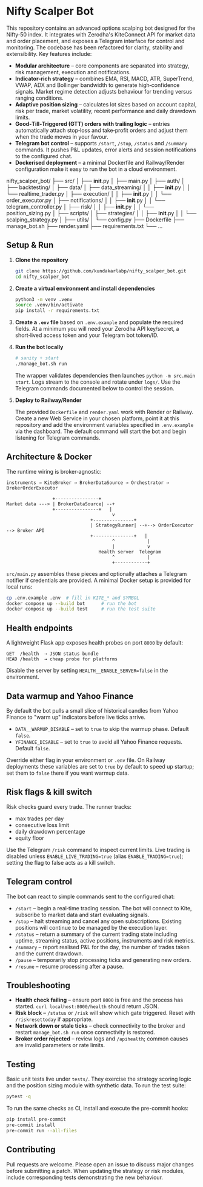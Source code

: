 # Nifty Scalper Bot

This repository contains an advanced options scalping bot designed for the Nifty‑50 index.  It integrates with Zerodha's KiteConnect API for market data and order placement, and exposes a Telegram interface for control and monitoring.  The codebase has been refactored for clarity, stability and extensibility.  Key features include:

* **Modular architecture** – core components are separated into strategy, risk management, execution and notifications.
* **Indicator‑rich strategy** – combines EMA, RSI, MACD, ATR, SuperTrend, VWAP, ADX and Bollinger bandwidth to generate high‑confidence signals.  Market regime detection adjusts behaviour for trending versus ranging conditions.
* **Adaptive position sizing** – calculates lot sizes based on account capital, risk per trade, market volatility, recent performance and daily drawdown limits.
* **Good‑Till‑Triggered (GTT) orders with trailing logic** – entries automatically attach stop‑loss and take‑profit orders and adjust them when the trade moves in your favour.
* **Telegram bot control** – supports `/start`, `/stop`, `/status` and `/summary` commands.  It pushes P&L updates, error alerts and session notifications to the configured chat.
* **Dockerised deployment** – a minimal Dockerfile and Railway/Render configuration make it easy to run the bot in a cloud environment.

nifty_scalper_bot/
├── src/
│   ├── __init__.py
│   ├── main.py
│   ├── auth/
│   ├── backtesting/
│   ├── data/
│   ├── data_streaming/
│   │   ├── __init__.py
│   │   └── realtime_trader.py
│   ├── execution/
│   │   ├── __init__.py
│   │   └── order_executor.py
│   ├── notifications/
│   │   ├── __init__.py
│   │   └── telegram_controller.py
│   ├── risk/
│   │   ├── __init__.py
│   │   └── position_sizing.py
│   ├── scripts/
│   ├── strategies/
│   │   ├── __init__.py
│   │   └── scalping_strategy.py
│   ├── utils/
│   └── config.py
├── Dockerfile
├── manage_bot.sh
├── render.yaml
├── requirements.txt
└── ...
## Setup & Run

1. **Clone the repository**

   ```bash
   git clone https://github.com/kundakarlabp/nifty_scalper_bot.git
   cd nifty_scalper_bot
   ```

2. **Create a virtual environment and install dependencies**

   ```bash
   python3 -m venv .venv
   source .venv/bin/activate
   pip install -r requirements.txt
   ```

3. **Create a `.env` file** based on `.env.example` and populate the required fields.  At a minimum you will need your Zerodha API key/secret, a short‑lived access token and your Telegram bot token/ID.

4. **Run the bot locally**

   ```bash
   # sanity + start
   ./manage_bot.sh run
   ```

   The wrapper validates dependencies then launches `python -m src.main start`.  Logs stream to the console and rotate under `logs/`.  Use the Telegram commands documented below to control the session.

5. **Deploy to Railway/Render**

   The provided `Dockerfile` and `render.yaml` work with Render or Railway.  Create a new Web Service in your chosen platform, point it at this repository and add the environment variables specified in `.env.example` via the dashboard.  The default command will start the bot and begin listening for Telegram commands.

## Architecture & Docker

The runtime wiring is broker‑agnostic:

```
instruments → KiteBroker → BrokerDataSource → Orchestrator → BrokerOrderExecutor
```

```
                 +----------------+
Market data ---> | BrokerDataSource| --+
                 +----------------+   |
                                       v
                               +---------------+
                               | StrategyRunner| --+--> OrderExecutor --> Broker API
                               +---------------+   |
                                       ^            |
                                       |            v
                                  Health server  Telegram
                                       ^            |
                                       +------------+
```

`src/main.py` assembles these pieces and optionally attaches a Telegram notifier if credentials are provided.  A minimal Docker setup is provided for local runs:

```bash
cp .env.example .env  # fill in KITE_* and SYMBOL
docker compose up --build bot      # run the bot
docker compose up --build test     # run the test suite
```

## Health endpoints

A lightweight Flask app exposes health probes on port `8000` by default:

```
GET  /health  → JSON status bundle
HEAD /health  → cheap probe for platforms
```

Disable the server by setting `HEALTH__ENABLE_SERVER=false` in the environment.

## Data warmup and Yahoo Finance

By default the bot pulls a small slice of historical candles from Yahoo Finance to "warm up" indicators before live ticks arrive.

- `DATA__WARMUP_DISABLE` – set to `true` to skip the warmup phase. Default `false`.
- `YFINANCE_DISABLE` – set to `true` to avoid all Yahoo Finance requests. Default `false`.

Override either flag in your environment or `.env` file. On Railway deployments these variables are set to `true` by default to speed up startup; set them to `false` there if you want warmup data.

## Risk flags & kill switch

Risk checks guard every trade.  The runner tracks:

- max trades per day
- consecutive loss limit
- daily drawdown percentage
- equity floor

Use the Telegram `/risk` command to inspect current limits.  Live trading is disabled unless `ENABLE_LIVE_TRADING=true` (alias `ENABLE_TRADING=true`); setting the flag to false acts as a kill switch.

## Telegram control

The bot can react to simple commands sent to the configured chat:

* `/start` – begin a real‑time trading session.  The bot will connect to Kite, subscribe to market data and start evaluating signals.
* `/stop` – halt streaming and cancel any open subscriptions.  Existing positions will continue to be managed by the execution layer.
* `/status` – return a summary of the current trading state including uptime, streaming status, active positions, instruments and risk metrics.
* `/summary` – report realised P&L for the day, the number of trades taken and the current drawdown.
* `/pause` – temporarily stop processing ticks and generating new orders.
* `/resume` – resume processing after a pause.

## Troubleshooting

- **Health check failing** – ensure port `8000` is free and the process has started.  `curl localhost:8000/health` should return JSON.
- **Risk block** – `/status` or `/risk` will show which gate triggered.  Reset with `/riskresettoday` if appropriate.
- **Network down or stale ticks** – check connectivity to the broker and restart `manage_bot.sh run` once connectivity is restored.
- **Broker order rejected** – review logs and `/apihealth`; common causes are invalid parameters or rate limits.

## Testing

Basic unit tests live under `tests/`.  They exercise the strategy scoring logic and the position sizing module with synthetic data.  To run the test suite:

```bash
pytest -q
```

To run the same checks as CI, install and execute the pre-commit hooks:

```bash
pip install pre-commit
pre-commit install
pre-commit run --all-files
```

## Contributing

Pull requests are welcome.  Please open an issue to discuss major changes before submitting a patch.  When updating the strategy or risk modules, include corresponding tests demonstrating the new behaviour.
